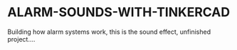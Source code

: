 # ALARM-SOUNDS-WITH-TINKERCAD
Building how alarm systems work, this is the sound effect, unfinished project....
